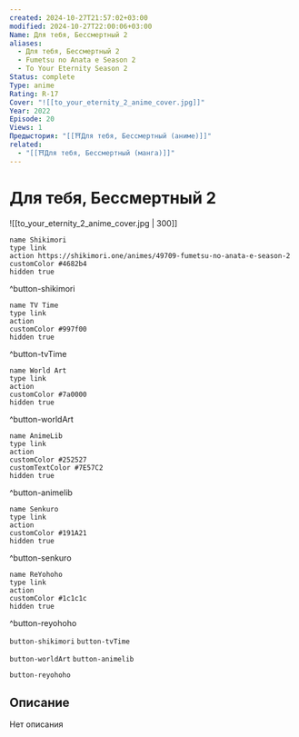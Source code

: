 ```yaml
---
created: 2024-10-27T21:57:02+03:00
modified: 2024-10-27T22:00:06+03:00
Name: Для тебя, Бессмертный 2
aliases:
  - Для тебя, Бессмертный 2
  - Fumetsu no Anata e Season 2
  - To Your Eternity Season 2
Status: complete
Type: anime
Rating: R-17
Cover: "![[to_your_eternity_2_anime_cover.jpg]]"
Year: 2022
Episode: 20
Views: 1
Предыстория: "[[⛩️Для тебя, Бессмертный (аниме)]]"
related:
  - "[[⛩️Для тебя, Бессмертный (манга)]]"
---
```


# Для тебя, Бессмертный 2

![[to_your_eternity_2_anime_cover.jpg | 300]]

```button
name Shikimori
type link
action https://shikimori.one/animes/49709-fumetsu-no-anata-e-season-2
customColor #4682b4
hidden true
```
^button-shikimori

```button
name TV Time
type link
action 
customColor #997f00
hidden true
```
^button-tvTime

```button
name World Art
type link
action 
customColor #7a0000
hidden true
```
^button-worldArt

```button
name AnimeLib
type link
action 
customColor #252527
customTextColor #7E57C2
hidden true
```
^button-animelib

```button
name Senkuro
type link
action 
customColor #191A21
hidden true
```
^button-senkuro

```button
name ReYohoho
type link
action 
customColor #1c1c1c
hidden true
```
^button-reyohoho



`button-shikimori` `button-tvTime`

`button-worldArt` `button-animelib`

`button-reyohoho`

## Описание

Нет описания
